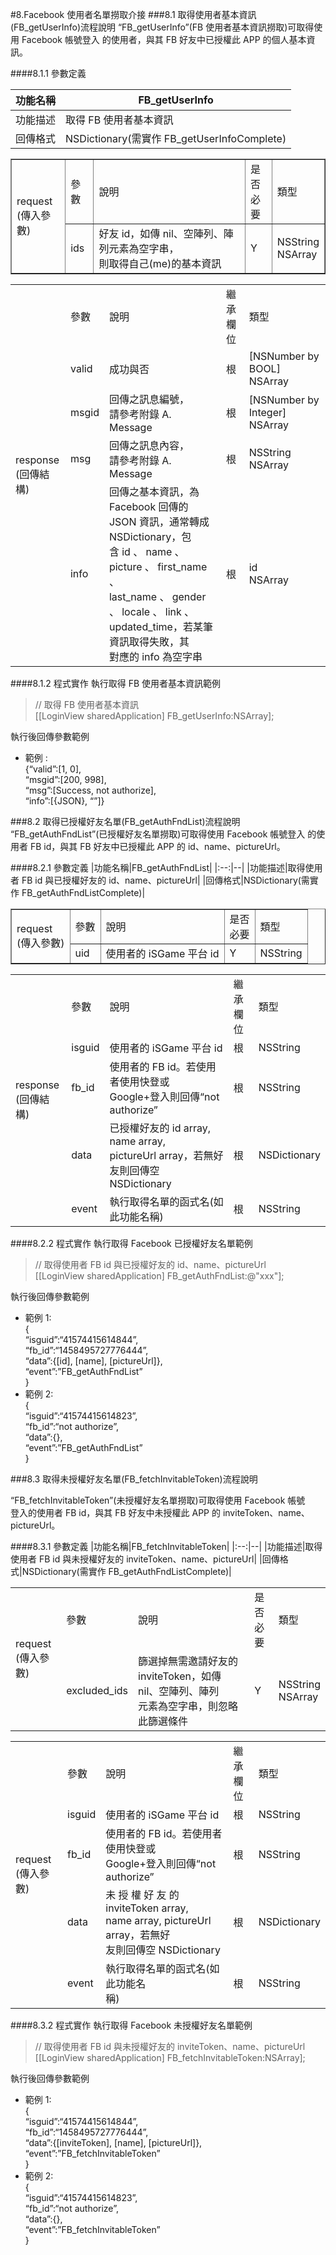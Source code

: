 #8.Facebook 使用者名單撈取介接
###8.1 取得使用者基本資訊(FB_getUserInfo)流程說明
“FB_getUserInfo”(FB 使用者基本資訊撈取)可取得使用 Facebook 帳號登入 的使用者，與其 FB 好友中已授權此 APP 的個人基本資訊。

####8.1.1 參數定義

|功能名稱|FB_getUserInfo|
|:--:|--|
|功能描述|取得 FB 使用者基本資訊|
|回傳格式|NSDictionary(需實作 FB_getUserInfoComplete)|

<table border="1">
<tr>
<td rowspan="2">request<br>(傳入參數)</td>
<td>參數</td>
<td>說明</td>
<td>是否<br> 必要</td>
<td>類型</td>
</tr>
<tr>
<td>ids</td>
<td>好友 id，如傳 nil、空陣列、陣列元素為空字串，<br>則取得自己(me)的基本資訊</td>
<td>Y</td>
<td>NSString<br>NSArray</td>
</tr>
</table>

<table>
<tr>
<td rowspan="5">response<br>(回傳結構)</td>
<td>參數</td>
<td>說明</td>
<td>繼承<br>欄位</td>
<td>類型</td>
</tr>
<tr>
<td>valid</td>
<td>成功與否</td>
<td>根</td>
<td>[NSNumber by BOOL]<br>NSArray</td>
</tr>
<tr>
<td>msgid</td>
<td>回傳之訊息編號，<br>請參考附錄 A. Message</td>
<td>根</td>
<td>[NSNumber by Integer]<br>NSArray</td>
</tr>
<tr>
<td>msg</td>
<td>回傳之訊息內容，<br>請參考附錄 A. Message</td>
<td>根</td>
<td>NSString<br>NSArray</td>
</tr>
<tr>
<td>info</td>
<td>回傳之基本資訊，為 Facebook 回傳的<br>JSON 資訊，通常轉成 NSDictionary，包<br>含 id 、 name 、 picture 、 first_name 、<br>last_name 、 gender 、 locale 、 link 、<br>updated_time，若某筆資訊取得失敗，其<br>對應的 info 為空字串</td>
<td>根</td>
<td>id<br>NSArray</td>
</tr>
</table>

####8.1.2 程式實作
執行取得 FB 使用者基本資訊範例
<span id="FB_getUserInfo"></span>

>// 取得 FB 使用者基本資訊<br>
>[[LoginView sharedApplication] FB_getUserInfo:NSArray];

執行後回傳參數範例

- 範例 :<br>
{“valid”:[1, 0],<br>
“msgid”:[200, 998],<br>
“msg”:[Success, not authorize],<br>
“info”:[{JSON}, “”]}

###8.2 取得已授權好友名單(FB_getAuthFndList)流程說明
“FB_getAuthFndList”(已授權好友名單撈取)可取得使用 Facebook 帳號登入
的使用者 FB id，與其 FB 好友中已授權此 APP 的 id、name、pictureUrl。

####8.2.1 參數定義
|功能名稱|FB_getAuthFndList|
|:--:|--|
|功能描述|取得使用者 FB id 與已授權好友的 id、name、pictureUrl|
|回傳格式|NSDictionary(需實作 FB_getAuthFndListComplete)|

<table border="1">
<tr>
<td rowspan="2">request<br>(傳入參數)</td>
<td>參數</td>
<td>說明</td>
<td>是否<br> 必要</td>
<td>類型</td>
</tr>
<tr>
<td>uid</td>
<td>使用者的 iSGame 平台 id</td>
<td>Y</td>
<td>NSString</td>
</tr>
</table>

<table>
<tr>
<td rowspan="5">response<br>(回傳結構)</td>
<td>參數</td>
<td>說明</td>
<td>繼承<br>欄位</td>
<td>類型</td>
</tr>
<tr>
<td>isguid</td>
<td>使用者的 iSGame 平台 id</td>
<td>根</td>
<td>NSString</td>
</tr>
<tr>
<td>fb_id</td>
<td>使用者的 FB id。若使用者使用快登或<br>Google+登入則回傳“not authorize”</td>
<td>根</td>
<td>NSString</td>
</tr>
<tr>
<td>data</td>
<td>已授權好友的 id array, name array,<br>pictureUrl array，若無好友則回傳空<br>NSDictionary</td>
<td>根</td>
<td>NSDictionary</td>
</tr>
<tr>
<td>event</td>
<td>執行取得名單的函式名(如此功能名稱)</td>
<td>根</td>
<td>NSString</td>
</tr>
</table>

####8.2.2 程式實作
執行取得 Facebook 已授權好友名單範例
>// 取得使用者 FB id 與已授權好友的 id、name、pictureUrl<br>
>[[LoginView sharedApplication] FB_getAuthFndList:@"xxx"];

執行後回傳參數範例

-  範例 1:<br>
{<br>
“isguid”:“41574415614844”,<br>
“fb_id”:“1458495727776444”,<br>
“data”:{[id], [name], [pictureUrl]},<br>
“event”:”FB_getAuthFndList”<br>
} <br>
- 範例 2:<br>
{<br>
“isguid”:“41574415614823”,<br>
“fb_id”:“not authorize”, <br>
“data”:{}, <br>
“event”:”FB_getAuthFndList”<br>
}

###8.3 取得未授權好友名單(FB_fetchInvitableToken)流程說明

“FB_fetchInvitableToken”(未授權好友名單撈取)可取得使用 Facebook 帳號<br>
登入的使用者 FB id，與其 FB 好友中未授權此 APP 的 inviteToken、name、 pictureUrl。

####8.3.1 參數定義
|功能名稱|FB_fetchInvitableToken|
|:--:|--|
|功能描述|取得使用者 FB id 與未授權好友的 inviteToken、name、pictureUrl|
|回傳格式|NSDictionary(需實作 FB_getAuthFndListComplete)|

<table>
<tr>
<td rowspan="2">request<br>(傳入參數)</td>
<td>參數</td>
<td>說明</td>
<td>是否<br> 必要</td>
<td>類型</td>
</tr>
<tr>
<td>excluded_ids</td>
<td>篩選掉無需邀請好友的<br>inviteToken，如傳 nil、空陣列、陣列<br>元素為空字串，則忽略此篩選條件</td>
<td>Y</td>
<td>NSString<br>NSArray</td>
</tr>
</table>
<table>
<tr>
<td rowspan="5">request<br>(傳入參數)</td>
<td>參數</td>
<td>說明</td>
<td>繼承<br>欄位</td>
<td>類型</td>
</tr>
<tr>
<td>isguid</td>
<td>使用者的 iSGame 平台 id</td>
<td>根</td>
<td>NSString</td>
</tr>
<tr>
<td>fb_id</td>
<td>使用者的 FB id。若使用者使用快登或<br>Google+登入則回傳“not authorize”</td>
<td>根</td>
<td>NSString</td>
</tr>
<tr>
<td>data</td>
<td>未 授 權 好 友 的 inviteToken array,<br>name array, pictureUrl array，若無好<br>友則回傳空 NSDictionary</td>
<td>根</td>
<td>NSDictionary</td>
</tr>
<tr>
<td>event</td>
<td>執行取得名單的函式名(如此功能名<br>稱)</td>
<td>根</td>
<td>NSString</td>
</tr>
</table>

####8.3.2 程式實作
執行取得 Facebook 未授權好友名單範例
>// 取得使用者 FB id 與未授權好友的 inviteToken、name、pictureUrl<br>
>[[LoginView sharedApplication] FB_fetchInvitableToken:NSArray];

執行後回傳參數範例

- 範例 1:<br>
{<br>
“isguid”:“41574415614844”,<br>
“fb_id”:“1458495727776444”,<br>
“data”:{[inviteToken], [name], [pictureUrl]},<br>
“event”:”FB_fetchInvitableToken”<br>
} 
- 範例 2:<br>
{<br>
“isguid”:“41574415614823”,<br>
“fb_id”:“not authorize”,<br>
“data”:{}, <br>
“event”:”FB_fetchInvitableToken”<br>
}